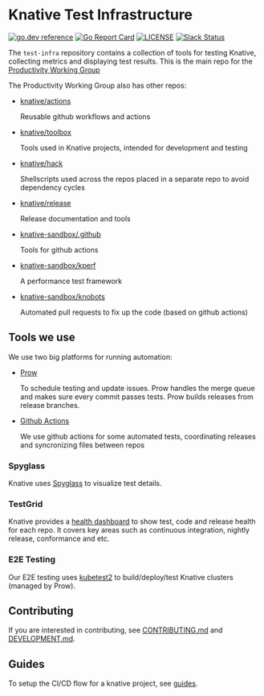 # Knative Test Infrastructure

[![go.dev reference](https://img.shields.io/badge/go.dev-reference-007d9c?logo=go&logoColor=white)](https://pkg.go.dev/github.com/knative/test-infra)
[![Go Report Card](https://goreportcard.com/badge/knative/test-infra)](https://goreportcard.com/report/knative/test-infra)
[![LICENSE](https://img.shields.io/github/license/knative/test-infra.svg)](https://github.com/knative/test-infra/blob/main/LICENSE)
[![Slack Status](https://img.shields.io/badge/slack-join_chat-white.svg?logo=slack&style=social)](https://knative.slack.com/archives/CCSNR4FCH)

The `test-infra` repository contains a collection of tools for testing Knative,
collecting metrics and displaying test results.
This is the main repo for the [Productivity Working Group](https://github.com/knative/community/blob/main/working-groups/WORKING-GROUPS.md#productivity)

The Productivity Working Group also has other repos:
- [knative/actions](https://github.com/knative/actions)

  Reusable github workflows and actions

- [knative/toolbox](https://github.com/knative/toolbox)

  Tools used in Knative projects, intended for development and testing

- [knative/hack](https://github.com/knative/hack)

  Shellscripts used across the repos placed in a separate repo to avoid
  dependency cycles

- [knative/release](https://github.com/knative/release)

  Release documentation and tools

- [knative-sandbox/.github](https://github.com/knative-sandbox/.github)

  Tools for github actions

- [knative-sandbox/kperf](https://github.com/knative-sandbox/kperf)

  A performance test framework

- [knative-sandbox/knobots](https://github.com/knative-sandbox/knobots)

  Automated pull requests to fix up the code (based on github actions)

## Tools we use

We use two big platforms for running automation:
- [Prow](https://github.com/kubernetes/test-infra/tree/master/prow)

  To schedule testing and update issues. Prow handles the merge queue
  and makes sure every commit passes tests. Prow builds releases from release branches.

- [Github Actions](https://docs.github.com/en/actions)

  We use github actions for some automated tests, coordinating releases
  and syncronizing files between repos

<!-- TODO: As an improvement for the architecture section maybe mention how
the tools fit together -->

### Spyglass

Knative uses
[Spyglass](https://github.com/kubernetes/test-infra/tree/master/prow/spyglass)
to visualize test details.

### TestGrid

Knative provides a [health dashboard](https://testgrid.knative.dev/) to show
test, code and release health for each repo. It covers key areas such as
continuous integration, nightly release, conformance and etc.

### E2E Testing

Our E2E testing uses
[kubetest2](https://github.com/kubernetes-sigs/kubetest2) to
build/deploy/test Knative clusters (managed by Prow).

## Contributing

If you are interested in contributing, see [CONTRIBUTING.md](./CONTRIBUTING.md)
and [DEVELOPMENT.md](./DEVELOPMENT.md).

## Guides

To setup the CI/CD flow for a knative project, see [guides](./guides/README.md).
